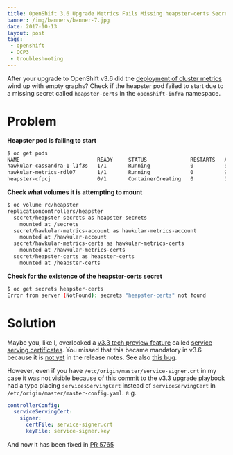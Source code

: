 ```yaml
---
title: OpenShift 3.6 Upgrade Metrics Fails Missing heapster-certs Secret
banner: /img/banners/banner-7.jpg
date: 2017-10-13
layout: post
tags:
 - openshift
 - OCP3
 - troubleshooting
---
```


After your upgrade to OpenShift v3.6 did the [deployment of cluster metrics](https://docs.openshift.com/container-platform/3.6/install_config/cluster_metrics.html) wind up with empty graphs? Check if the heapster pod failed to start due to a missing secret called `heapster-certs` in the `openshift-infra` namespace.

# Problem #

**Heapster pod is failing to start**

```bash
$ oc get pods
NAME                         READY     STATUS              RESTARTS   AGE
hawkular-cassandra-1-l1f3s   1/1       Running             0          9m
hawkular-metrics-rdl07       1/1       Running             0          9m
heapster-cfpcj               0/1       ContainerCreating   0          3m
```

**Check what volumes it is attempting to mount**

```bash
$ oc volume rc/heapster
replicationcontrollers/heapster
  secret/heapster-secrets as heapster-secrets
    mounted at /secrets
  secret/hawkular-metrics-account as hawkular-metrics-account
    mounted at /hawkular-account
  secret/hawkular-metrics-certs as hawkular-metrics-certs
    mounted at /hawkular-metrics-certs
  secret/heapster-certs as heapster-certs
    mounted at /heapster-certs
```

**Check for the existence of the heapster-certs secret**

```bash
$ oc get secrets heapster-certs
Error from server (NotFound): secrets "heapster-certs" not found
```

# Solution #

Maybe you, like I, overlooked a [v3.3 tech preview feature](https://docs.openshift.com/container-platform/3.3/release_notes/ocp_3_3_release_notes.html#ocp-33-technology-preview) called [service serving certificates](https://docs.openshift.com/container-platform/3.3/dev_guide/secrets.html#service-serving-certificate-secrets). You missed that this became mandatory in v3.6 because it is [not yet](https://bugzilla.redhat.com/show_bug.cgi?id=1501994) in the release notes. See also [this bug](https://bugzilla.redhat.com/show_bug.cgi?id=1500981).

However, even if you have `/etc/origin/master/service-signer.crt` in my case it was not visible because of [this commit](https://github.com/openshift/openshift-ansible/commit/3e5d38caf39d53c917a78542a04ebb6a109e7e6f) to the v3.3 upgrade playbook had a typo placing `servicesServingCert` instead of `serviceServingCert` in `/etc/origin/master/master-config.yaml`. e.g.

```yaml
controllerConfig:
  serviceServingCert:
    signer:
      certFile: service-signer.crt
      keyFile: service-signer.key
```

And now it has been fixed in [PR 5765](https://github.com/openshift/openshift-ansible/pull/5765)
